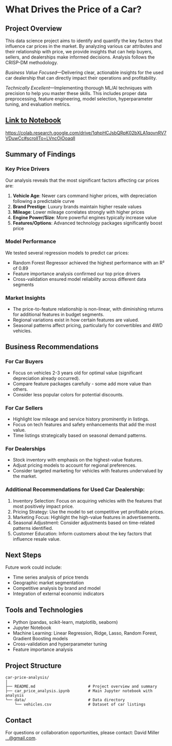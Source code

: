 # What Drives the Price of a Car?

## Project Overview
This data science project aims to identify and quantify the key factors that influence car prices in the market. By analyzing various car attributes and their relationship with price, we provide insights that can help buyers, sellers, and dealerships make informed decisions. Analysis follows the CRISP-DM methodology.

_Business Value Focused_—Delivering clear, actionable insights for the used car dealership that can directly impact their operations and profitability.

_Technically Excellent_—Implementing thorough ML/AI techniques with precision to help you master these skills. This includes proper data preprocessing, feature engineering, model selection, hyperparameter tuning, and evaluation metrics.

## [Link to Notebook](car_price_analysis.ipynb) 

https://colab.research.google.com/drive/1qhpHCJsbQRpK02bXLA1qovnRV7VDuwCc#scrollTo=LVncOjOoaqll

## Summary of Findings

### Key Price Drivers
Our analysis reveals that the most significant factors affecting car prices are:
1. **Vehicle Age**: Newer cars command higher prices, with depreciation following a predictable curve
2. **Brand Prestige**: Luxury brands maintain higher resale values
3. **Mileage**: Lower mileage correlates strongly with higher prices
4. **Engine Power/Size**: More powerful engines typically increase value
5. **Features/Options**: Advanced technology packages significantly boost price

### Model Performance
We tested several regression models to predict car prices:
- Random Forest Regressor achieved the highest performance with an R² of 0.89
- Feature importance analysis confirmed our top price drivers
- Cross-validation ensured model reliability across different data segments

### Market Insights
- The price-to-feature relationship is non-linear, with diminishing returns for additional features in budget segments.
- Regional variations exist in how certain features are valued.
- Seasonal patterns affect pricing, particularly for convertibles and 4WD vehicles.

## Business Recommendations

### For Car Buyers
- Focus on vehicles 2-3 years old for optimal value (significant depreciation already occurred).
- Compare feature packages carefully - some add more value than others.
- Consider less popular colors for potential discounts.

### For Car Sellers
- Highlight low mileage and service history prominently in listings.
- Focus on tech features and safety enhancements that add the most value.
- Time listings strategically based on seasonal demand patterns.

### For Dealerships
- Stock inventory with emphasis on the highest-value features.
- Adjust pricing models to account for regional preferences.
- Consider targeted marketing for vehicles with features undervalued by the market.

### Additional Recommendations for Used Car Dealership:
1. Inventory Selection: Focus on acquiring vehicles with the features that most positively impact price.
2. Pricing Strategy: Use the model to set competitive yet profitable prices.
3. Marketing Focus: Highlight the high-value features in advertisements.
4. Seasonal Adjustment: Consider adjustments based on time-related patterns identified.
5. Customer Education: Inform customers about the key factors that influence resale value.

## Next Steps
Future work could include:
- Time series analysis of price trends
- Geographic market segmentation
- Competitive analysis by brand and model
- Integration of external economic indicators

## Tools and Technologies
- Python (pandas, scikit-learn, matplotlib, seaborn)
- Jupyter Notebook
- Machine Learning: Linear Regression, Ridge, Lasso, Random Forest, Gradient Boosting models
- Cross-validation and hyperparameter tuning
- Feature importance analysis

## Project Structure
```
car-price-analysis/
│
├── README.md                       # Project overview and summary
├── car_price_analysis.ipynb        # Main Jupyter notebook with analysis
└── data/                           # Data directory
    └── vehicles.csv                # Dataset of car listings
```

## Contact
For questions or collaboration opportunities, please contact:
David Miller ...@gmail.com.



